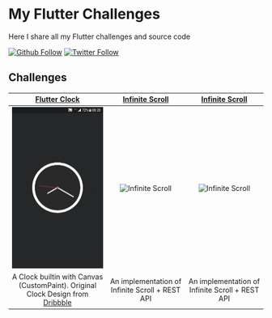 # My Flutter Challenges

Here I share all my Flutter challenges and source code

[![Github Follow](https://img.shields.io/github/followers/e200?style=social)](https://github.com/e200)
[![Twitter Follow](https://img.shields.io/twitter/follow/iam_e200?style=social)](https://twitter.com/iam_e200)

## Challenges

|[Flutter Clock](clock)|[Infinite Scroll](infinite_scroll)|[Infinite Scroll](infinite_scroll)|
|:-:|:-:|:-:|
|![Flutter Clock](clock/screenshots/screenshot.gif)|![Infinite Scroll](infinite_scroll/screenshots/screenshot.gif)|![Infinite Scroll](infinite_scroll/screenshots/screenshot.gif)|
|A Clock builtin with Canvas (CustomPaint). Original Clock Design from [Dribbble](https://dribbble.com/shots/6783041-Clock)|An implementation of Infinite Scroll + REST API|An implementation of Infinite Scroll + REST API|
